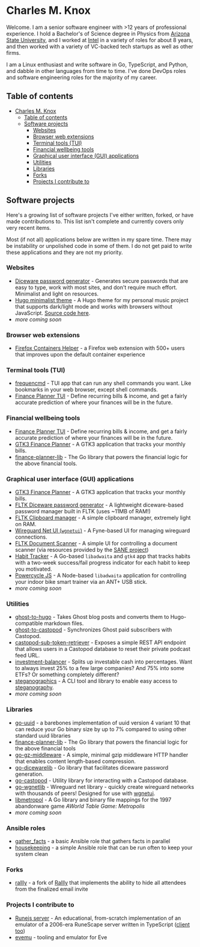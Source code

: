 # Charles M. Knox

Welcome. I am a senior software engineer with >12 years of professional experience. I hold a Bachelor's of Science degree in Physics from [Arizona State University](https://asu.edu), and I worked at [Intel](https://intel.com) in a variety of roles for about 8 years, and then worked with a variety of VC-backed tech startups as well as other firms.

I am a Linux enthusiast and write software in Go, TypeScript, and Python, and dabble in other languages from time to time. I've done DevOps roles and software engineering roles for the majority of my career.

## Table of contents

- [Charles M. Knox](#charles-m-knox)
  - [Table of contents](#table-of-contents)
  - [Software projects](#software-projects)
    - [Websites](#websites)
    - [Browser web extensions](#browser-web-extensions)
    - [Terminal tools (TUI)](#terminal-tools-tui)
    - [Financial wellbeing tools](#financial-wellbeing-tools)
    - [Graphical user interface (GUI) applications](#graphical-user-interface-gui-applications)
    - [Utilities](#utilities)
    - [Libraries](#libraries)
    - [Forks](#forks)
    - [Projects I contribute to](#projects-i-contribute-to)

## Software projects

Here's a growing list of software projects I've either written, forked, or have made contributions to. This list isn't complete and currently covers only very recent items.

Most (if not all) applications below are written in my spare time. There may be instability or unpolished code in some of them. I do not get paid to write these applications and they are not my priority.

### Websites

- [Diceware password generator](https://diceware.charlesmknox.com) - Generates secure passwords that are easy to type, work with most sites, and don't require much effort. Minimalist and light on resources.
- [Hugo minimalist theme](https://aperspection.com) - A Hugo theme for my personal music project that supports dark/light mode and works with browsers without JavaScript. [Source code here](https://github.com/charles-m-knox/hugo-minimalist-theme).
- *more coming soon*

### Browser web extensions

- [Firefox Containers Helper](https://codeberg.org/firefox-containers-helper/firefox-containers-helper) - a Firefox web extension with 500+ users that improves upon the default container experience

### Terminal tools (TUI)

- [frequencmd](https://github.com/charles-m-knox/frequencmd) - TUI app that can run any shell commands you want. Like bookmarks in your web browser, except shell commands.
- [Finance Planner TUI](https://github.com/charles-m-knox/finance-planner-tui) - Define recurring bills & income, and get a fairly accurate prediction of where your finances will be in the future.

### Financial wellbeing tools

- [Finance Planner TUI](https://github.com/charles-m-knox/finance-planner-tui) - Define recurring bills & income, and get a fairly accurate prediction of where your finances will be in the future.
- [GTK3 Finance Planner](https://github.com/charles-m-knox/gtk-finance-planner) - A GTK3 application that tracks your monthly bills.
- [finance-planner-lib](https://github.com/charles-m-knox/finance-planner-lib) - The Go library that powers the financial logic for the above financial tools.

### Graphical user interface (GUI) applications

- [GTK3 Finance Planner](https://github.com/charles-m-knox/gtk-finance-planner) - A GTK3 application that tracks your monthly bills.
- [FLTK Diceware password generator](https://github.com/charles-m-knox/go-fltk-diceware) - A lightweight diceware-based password manager built in FLTK (uses ~11MB of RAM!)
- [FLTK Clipboard manager](https://github.com/charles-m-knox/go-fltk-clipboard) - A simple clipboard manager, extremely light on RAM.
- [Wireguard Net UI (`wgnetui`)](https://github.com/charles-m-knox/wgnetui) - A Fyne-based UI for managing wireguard connections.
- [FLTK Document Scanner](https://github.com/charles-m-knox/go-fltk-sane) - A simple UI for controlling a document scanner (via resources provided by the [SANE project](http://www.sane-project.org/))
- [Habit Tracker](https://github.com/charles-m-knox/habit-tracker-adwaita) - A Go-based `libadwaita` and `gtk4` app that tracks habits with a two-week success/fail progress indicator for each habit to keep you motivated.
- [Powercycle JS](https://github.com/charles-m-knox/powercycle-js) - A Node-based `libadwaita` application for controlling your indoor bike smart trainer via an ANT+ USB stick.
- *more coming soon*

### Utilities

- [ghost-to-hugo](https://github.com/charles-m-knox/ghost-to-hugo) - Takes Ghost blog posts and converts them to Hugo-compatible markdown files.
- [ghost-to-castopod](https://github.com/charles-m-knox/ghost-to-castopod) - Synchronizes Ghost paid subscribers with Castopod.
- [castopod-sub-token-retriever](https://github.com/charles-m-knox/castopod-sub-token-retriever) - Exposes a simple REST API endpoint that allows users in a Castopod database to reset their private podcast feed URL.
- [investment-balancer](https://github.com/charles-m-knox/investment-balancer) - Splits up investable cash into percentages. Want to always invest 25% to a few large companies? And 75% into some ETFs? Or something completely different?
- [steganographics](https://github.com/charles-m-knox/steganographics) - A CLI tool and library to enable easy access to [steganography](https://en.wikipedia.org/wiki/Steganography).
- *more coming soon*

### Libraries

- [go-uuid](https://github.com/charles-m-knox/go-uuid) - a barebones implementation of uuid version 4 variant 10 that can reduce your Go binary size by up to 7% compared to using other standard uuid libraries
- [finance-planner-lib](https://github.com/charles-m-knox/finance-planner-lib) - The Go library that powers the financial logic for the above financial tools
- [go-gz-middleware](https://github.com/charles-m-knox/go-gz-middleware) - A simple, minimal gzip middleware HTTP handler that enables content length-based compression.
- [go-dicewarelib](https://github.com/charles-m-knox/go-dicewarelib) - Go library that facilitates diceware password generation.
- [go-castopod](https://github.com/charles-m-knox/go-castopod) - Utility library for interacting with a Castopod database.
- [go-wgnetlib](https://github.com/charles-m-knox/go-wgnetlib) - Wireguard net library - quickly create wireguard networks with thousands of peers! Designed for use with [wgnetui](https://github.com/charles-m-knox/wgnetui).
- [libmetropol](https://github.com/charles-m-knox/libmetropol) - A Go library and binary file mappings for the 1997 abandonware game *AWorld Table Game: Metropolis*
- *more coming soon*

### Ansible roles

- [gather_facts](https://github.com/charles-m-knox/ansible-role-gather-facts) - a basic Ansible role that gathers facts in parallel
- [housekeeping](https://github.com/charles-m-knox/ansible-role-housekeeping) - a simple Ansible role that can be run often to keep your system clean

### Forks

- [rallly](https://github.com/charles-m-knox/rallly/tree/bcc-attendees) - a fork of [Rallly](https://github.com/lukevella/rallly) that implements the ability to hide all attendees from the finalized email invite

### Projects I contribute to

- [Runejs server](https://github.com/runejs/server) - An educational, from-scratch implementation of an emulator of a 2006-era RuneScape server written in TypeScript ([client too](https://github.com/runejs/refactored-client-435))
- [evemu](https://github.com/EvEmu-Project/evemu_Crucible) - tooling and emulator for Eve
